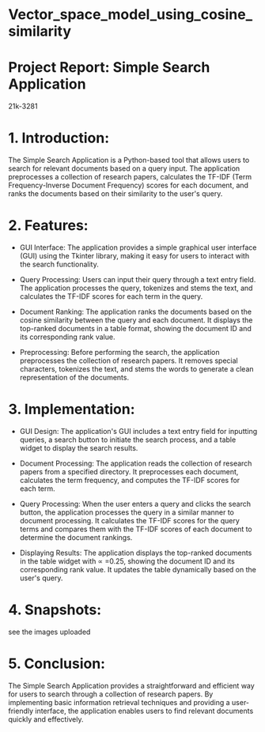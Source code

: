 # Vector_space_model_using_cosine_similarity
#  Project Report: Simple Search Application
21k-3281

# 1. Introduction:
The Simple Search Application is a Python-based tool that allows users to search for relevant documents based on a query input. The application preprocesses a collection of research papers, calculates the TF-IDF (Term Frequency-Inverse Document Frequency) scores for each document, and ranks the documents based on their similarity to the user's query.

# 2. Features:
- GUI Interface: The application provides a simple graphical user interface (GUI) using the Tkinter library, making it easy for users to interact with the search functionality.
  
- Query Processing: Users can input their query through a text entry field. The application processes the query, tokenizes and stems the text, and calculates the TF-IDF scores for each term in the query.

- Document Ranking: The application ranks the documents based on the cosine similarity between the query and each document. It displays the top-ranked documents in a table format, showing the document ID and its corresponding rank value.

- Preprocessing: Before performing the search, the application preprocesses the collection of research papers. It removes special characters, tokenizes the text, and stems the words to generate a clean representation of the documents.

# 3. Implementation:
- GUI Design: The application's GUI includes a text entry field for inputting queries, a search button to initiate the search process, and a table widget to display the search results.

- Document Processing: The application reads the collection of research papers from a specified directory. It preprocesses each document, calculates the term frequency, and computes the TF-IDF scores for each term.

- Query Processing: When the user enters a query and clicks the search button, the application processes the query in a similar manner to document processing. It calculates the TF-IDF scores for the query terms and compares them with the TF-IDF scores of each document to determine the document rankings.

- Displaying Results: The application displays the top-ranked documents in the table widget with ∝ =0.25, showing the document ID and its corresponding rank value. It updates the table dynamically based on the user's query.

# 4. Snapshots:
 
 see the images uploaded

# 5. Conclusion:
The Simple Search Application provides a straightforward and efficient way for users to search through a collection of research papers. By implementing basic information retrieval techniques and providing a user-friendly interface, the application enables users to find relevant documents quickly and effectively.

